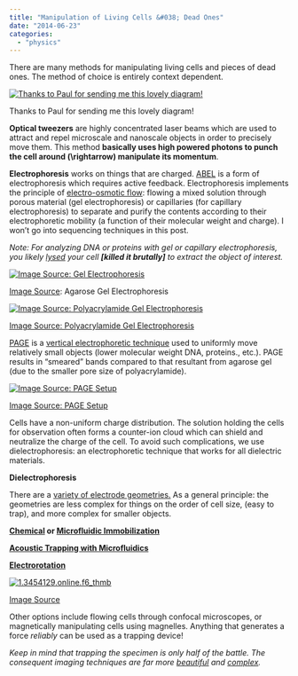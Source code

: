 ```yaml
---
title: "Manipulation of Living Cells &#038; Dead Ones"
date: "2014-06-23"
categories: 
  - "physics"
---
```


There are many methods for manipulating living cells and pieces of dead ones. The method of choice is entirely context dependent.

[![Thanks to Paul for sending me this lovely diagram!](/wp-content/uploads/2014/06/image-1.png)](/wp-content/uploads/2014/06/image-1.png)

Thanks to Paul for sending me this lovely diagram!

**Optical tweezers** are highly concentrated laser beams which are used to attract and repel microscale and nanoscale objects in order to precisely move them. This method **basically uses high powered photons to punch the cell around \(\rightarrow\) manipulate its momentum**.

**Electrophoresis** works on things that are charged. [ABEL](http://web.stanford.edu/group/moerner/sms_trapping.html) is a form of electrophoresis which requires active feedback. Electrophoresis implements the principle of [electro-osmotic flow](https://en.wikipedia.org/wiki/Electro-osmosis): flowing a mixed solution through porous material (gel electrophoresis) or capillaries (for capillary electrophoresis) to separate and purify the contents according to their electrophoretic mobility (a function of their molecular weight and charge). I won’t go into sequencing techniques in this post.

_Note: For analyzing DNA or proteins with gel or capillary electrophoresis, you likely [lysed](https://en.wikipedia.org/wiki/Lysis) your cell **[killed it brutally]** to extract the object of interest._

[![ Image Source: Gel Electrophoresis](/wp-content/uploads/2014/06/1984_pfgel1.jpg)](/wp-content/uploads/2014/06/1984_pfgel1.jpg)

[Image Source](http://www.lifesciencesfoundation.org/content/media/2011/10/09/1984_pfgel1.jpeg): Agarose Gel Electrophoresis

[![Image Source: Polyacrylamide Gel Electrophoresis](/wp-content/uploads/2014/06/800px-sds-page_electrophoresis.jpg)](/wp-content/uploads/2014/06/800px-sds-page_electrophoresis.jpg)

[Image Source: Polyacrylamide Gel Electrophoresis](https://commons.wikimedia.org/wiki/File:Sds-page_electrophoresis.jpg)

[PAGE](https://en.wikipedia.org/wiki/Polyacrylamide_gel_electrophoresis) is a [vertical electrophoretic technique](http://employees.csbsju.edu/hjakubowski/classes/ch331/Techniques/gelelectrophoresis.gif) used to uniformly move relatively small objects (lower molecular weight DNA, proteins., etc.). PAGE results in “smeared” bands compared to that resultant from agarose gel (due to the smaller pore size of polyacrylamide).

[![Image Source: PAGE Setup](/wp-content/uploads/2014/06/pet11_img1.jpg)](/wp-content/uploads/2014/06/pet11_img1.jpg)

[Image Source: PAGE Setup](http://www.bio-rad.com/en-us/applications-technologies/protein-electrophoresis-methods)

Cells have a non-uniform charge distribution. The solution holding the cells for observation often forms a counter-ion cloud which can shield and neutralize the charge of the cell. To avoid such complications, we use dielectrophoresis: an electrophoretic technique that works for all dielectric materials.

**Dielectrophoresis**

There are a [variety of electrode geometries.](https://en.wikipedia.org/wiki/Dielectrophoresis#Electrode_geometries) As a general principle: the geometries are less complex for things on the order of cell size, (easy to trap), and more complex for smaller objects.

**[Chemical](http://www.ncbi.nlm.nih.gov/pubmed/22069302) or [Microfluidic Immobilization](http://www.cherrybiotech.com/temperature-control-for-c-elegans-worms-microscopy/worm-immobilization-c-elegans)**

**[Acoustic Trapping with Microfluidics](/wp-content/uploads/2014/06/fulltext01.pdf)**

**[Electrorotation](https://en.wikipedia.org/wiki/Electrorotation)**

[![1.3454129.online.f6_thmb](/wp-content/uploads/2014/06/1.3454129.online.f6_thmb.gif)](/wp-content/uploads/2014/06/1.3454129.online.f6_thmb.gif)

[Image Source](http://scitation.aip.org/content/aip/journal/bmf/4/2/10.1063/1.3454129)

Other options include flowing cells through confocal microscopes, or magnetically manipulating cells using magnelles. Anything that generates a force _reliably_ can be used as a trapping device!

_Keep in mind that trapping the specimen is only half of the battle. The consequent imaging techniques are far more [beautiful](https://en.wikipedia.org/wiki/Total_internal_reflection_fluorescence_microscope) and [complex](http://www.mdpi.com/1999-4923/3/2/229/pdf)._
